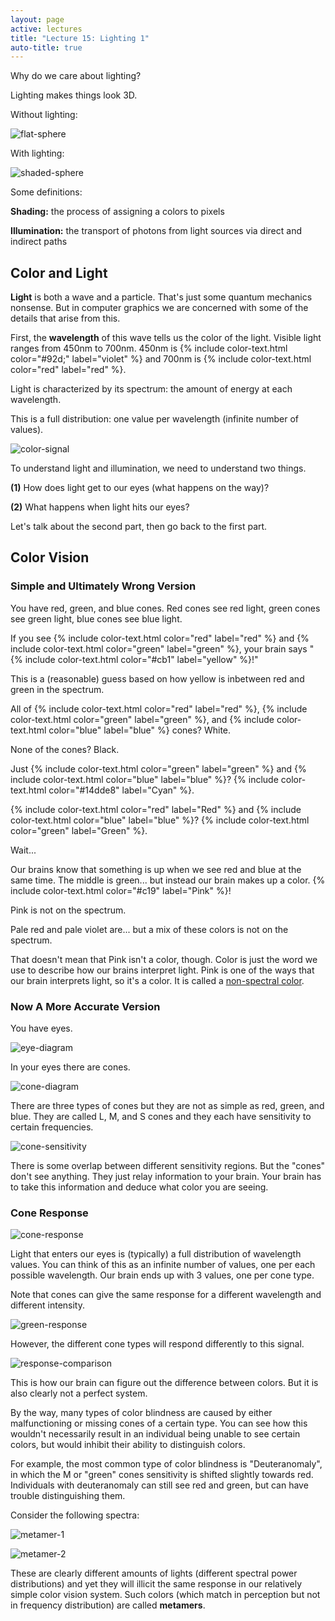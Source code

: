 ```yaml
---
layout: page
active: lectures
title: "Lecture 15: Lighting 1"
auto-title: true
---
```


Why do we care about lighting?

Lighting makes things look 3D.

Without lighting:

![flat-sphere](15-figure-flat-sphere.svg)

With lighting:

![shaded-sphere](15-figure-shaded-sphere.png)

Some definitions:

**Shading:** the process of assigning a colors to pixels

**Illumination:** the transport of photons from light sources via direct and indirect paths


## Color and Light

**Light** is both a wave and a particle.
That's just some quantum mechanics nonsense.
But in computer graphics we are concerned with some of the details that arise from this.

First, the **wavelength** of this wave tells us the color of the light.
Visible light ranges from 450nm to 700nm.
450nm is {% include color-text.html color="#92d;" label="violet" %} and 700nm is {% include color-text.html color="red" label="red" %}.

Light is characterized by its spectrum: the amount of energy at each wavelength.

This is a full distribution: one value per wavelength (infinite number of values).

![color-signal](15-figure-color-signal.png)

To understand light and illumination, we need to understand two things.

**(1)** How does light get to our eyes (what happens on the way)?

**(2)** What happens when light hits our eyes?


Let's talk about the second part, then go back to the first part.


## Color Vision

### Simple and Ultimately Wrong Version

You have red, green, and blue cones.
Red cones see red light, green cones see green light, blue cones see blue light.

If you see {% include color-text.html color="red" label="red" %} and {% include color-text.html color="green" label="green" %},
your brain says "{% include color-text.html color="#cb1" label="yellow" %}!"

This is a (reasonable) guess based on how yellow is inbetween red and green in the spectrum.

All of {% include color-text.html color="red" label="red" %}, {% include color-text.html color="green" label="green" %}, and {% include color-text.html color="blue" label="blue" %} cones? White.

None of the cones? Black.

Just {% include color-text.html color="green" label="green" %} and {% include color-text.html color="blue" label="blue" %}? {% include color-text.html color="#14dde8" label="Cyan" %}.

{% include color-text.html color="red" label="Red" %} and {% include color-text.html color="blue" label="blue" %}? {% include color-text.html color="green" label="Green" %}.

Wait...

Our brains know that something is up when we see red and blue at the same time.
The middle is green... but instead our brain makes up a color.
{% include color-text.html color="#c19" label="Pink" %}!

Pink is not on the spectrum.

Pale red and pale violet are... but a mix of these colors is not on the spectrum.

That doesn't mean that Pink isn't a color, though.
Color is just the word we use to describe how our brains interpret light.
Pink is one of the ways that our brain interprets light, so it's a color.
It is called a [non-spectral color](https://en.wikipedia.org/wiki/Spectral_color#Non-spectral_colors).


### Now A More Accurate Version

You have eyes.

![eye-diagram](15-figure-eye-diagram.png)

In your eyes there are cones.

![cone-diagram](15-figure-cone-diagram.png)

There are three types of cones but they are not as simple as red, green, and blue.
They are called L, M, and S cones and they each have sensitivity to certain frequencies.

![cone-sensitivity](15-figure-cone-sensitivity.png)

There is some overlap between different sensitivity regions.
But the "cones" don't see anything.
They just relay information to your brain.
Your brain has to take this information and deduce what color you are seeing.



### Cone Response

![cone-response](15-figure-cone-response.png)

Light that enters our eyes is (typically) a full distribution of wavelength values.
You can think of this as an infinite number of values, one per each possible wavelength.
Our brain ends up with 3 values, one per cone type.

Note that cones can give the same response for a different wavelength and different intensity.

![green-response](15-figure-green-response.png)

However, the different cone types will respond differently to this signal.

![response-comparison](15-figure-response-comparison.png)

This is how our brain can figure out the difference between colors.
But it is also clearly not a perfect system.

<div class="well well-sm">
  By the way, many types of color blindness are caused by either malfunctioning or missing cones of a certain type.
  You can see how this wouldn't necessarily result in an individual being unable to see certain colors,
  but would inhibit their ability to distinguish colors.

  For example, the most common type of color blindness is "Deuteranomaly",
  in which the M or "green" cones sensitivity is shifted slightly towards red.
  Individuals with deuteranomaly can still see red and green, but can have trouble distinguishing them.
</div>

Consider the following spectra:

![metamer-1](15-figure-metamer-1.png)

![metamer-2](15-figure-metamer-2.png)

These are clearly different amounts of lights (different spectral power distributions)
and yet they will illicit the same response in our relatively simple color vision system.
Such colors (which match in perception but not in frequency distribution) are called **metamers**.
